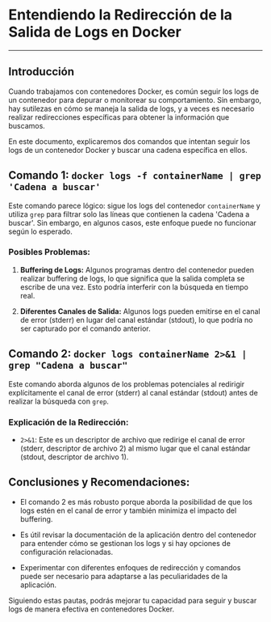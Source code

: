# Entendiendo la Redirección de la Salida de Logs en Docker

---

## Introducción

Cuando trabajamos con contenedores Docker, es común seguir los logs de un contenedor para depurar o monitorear su comportamiento. Sin embargo, hay sutilezas en cómo se maneja la salida de logs, y a veces es necesario realizar redirecciones específicas para obtener la información que buscamos.

En este documento, explicaremos dos comandos que intentan seguir los logs de un contenedor Docker y buscar una cadena específica en ellos.

## Comando 1: `docker logs -f containerName | grep 'Cadena a buscar'`

Este comando parece lógico: sigue los logs del contenedor `containerName` y utiliza `grep` para filtrar solo las líneas que contienen la cadena 'Cadena a buscar'. Sin embargo, en algunos casos, este enfoque puede no funcionar según lo esperado.

### Posibles Problemas:

1. **Buffering de Logs:** Algunos programas dentro del contenedor pueden realizar buffering de logs, lo que significa que la salida completa se escribe de una vez. Esto podría interferir con la búsqueda en tiempo real.

2. **Diferentes Canales de Salida:** Algunos logs pueden emitirse en el canal de error (stderr) en lugar del canal estándar (stdout), lo que podría no ser capturado por el comando anterior.

## Comando 2: `docker logs containerName 2>&1 | grep "Cadena a buscar"`

Este comando aborda algunos de los problemas potenciales al redirigir explícitamente el canal de error (stderr) al canal estándar (stdout) antes de realizar la búsqueda con `grep`.

### Explicación de la Redirección:

- `2>&1`: Este es un descriptor de archivo que redirige el canal de error (stderr, descriptor de archivo 2) al mismo lugar que el canal estándar (stdout, descriptor de archivo 1).

## Conclusiones y Recomendaciones:

- El comando 2 es más robusto porque aborda la posibilidad de que los logs estén en el canal de error y también minimiza el impacto del buffering.

- Es útil revisar la documentación de la aplicación dentro del contenedor para entender cómo se gestionan los logs y si hay opciones de configuración relacionadas.

- Experimentar con diferentes enfoques de redirección y comandos puede ser necesario para adaptarse a las peculiaridades de la aplicación.

Siguiendo estas pautas, podrás mejorar tu capacidad para seguir y buscar logs de manera efectiva en contenedores Docker.
